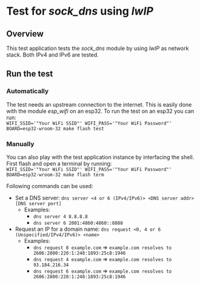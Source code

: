 # Test for *sock_dns* using *lwIP*

## Overview

This test application tests the *sock_dns* module by using *lwIP* as network stack.
Both IPv4 and IPv6 are tested.

## Run the test

### Automatically

The test needs an upstream connection to the internet. This is easily done with
the module *esp_wifi* on an esp32. To run the test on an esp32 you can run:\
`WIFI_SSID='"Your WiFi SSID"' WIFI_PASS='"Your WiFi Password"' BOARD=esp32-wroom-32 make flash test`

### Manually

You can also play with the test application instance by interfacing the shell.
First flash and open a terminal by running:\
``WIFI_SSID='"Your WiFi SSID"' WIFI_PASS='"Your WiFi Password"' BOARD=esp32-wroom-32 make flash term``

Following commands can be used:

- Set a DNS server: `dns server <4 or 6 (IPv4/IPv6)> <DNS server addr> [DNS server port]`
  - Examples:
    - `dns server 4 8.8.8.8`
    - `dns server 6 2001:4860:4860::8888`
- Request an IP for a domain name: `dns request <0, 4 or 6 (Unspecified/IPv4/IPv6)> <name>`
  - Examples:
    - `dns request 0 example.com` => `example.com resolves to 2606:2800:220:1:248:1893:25c8:1946`
    - `dns request 4 example.com` => `example.com resolves to 93.184.216.34`
    - `dns request 6 example.com` => `example.com resolves to 2606:2800:220:1:248:1893:25c8:1946`